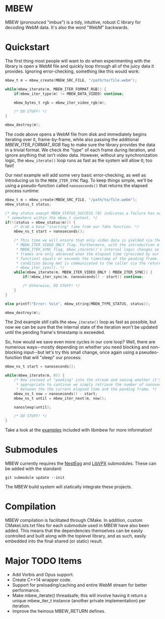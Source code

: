 # MBEW

MBEW (pronounced "imbue") is a tidy, intuitive, robust C library for decoding
WebM data. It's also the word "WebM" backwards.

# Quickstart

The first thing most people will want to do when experimenting with the library
is open a WebM file and quickly loop through all of the juicy data it provides.
Ignoring error-checking, something like this would work:

```c
mbew_t m = mbew_create(MBEW_SRC_FILE, "/path/to/file.webm");

while(mbew_iterate(m, MBEW_ITER_FORMAT_RGB)) {
    if(mbew_iter_type(m) != MBEW_DATA_VIDEO) continue;

    mbew_bytes_t rgb = mbew_iter_video_rgb(m);

    /* DO STUFF! */
}

mbew_destroy(m);
```

The code above opens a WebM file from disk and immediately begins iterating over
it, frame-by-frame, while also passing the additional *MBEW_ITER_FORMAT_RGB*
flag to make sure the library provides the data in a trivial format. We check
the "type" of each frame during iteration, and ignore anything that isn't video
data. However, without any synchronization logic, the `mbew_iterate()` loop runs
as fast as the system will allow it; too fast!

Our next example will add some very basic error-checking, as well as introducing
us to the `MBEW_ITER_SYNC` flag. To keep things simple, we'll be using a
pseudo-function called `nanoseconds()` that returns the elapsed process runtime:

```c
mbew_t m = mbew_create(MBEW_SRC_FILE, "/path/to/file.webm");
mbew_status_t status;

/* Any status execpt MBEW_STATUS_SUCCESS (0) indicates a failure has occurred
 * somewhere within the mbew_t context. */
if(!(status = mbew_status(m))) {
    /* Grab a base "starting" time from our fake function. */
    mbew_ns_t start = nanoseconds();

    /* This time we will ensure that only video data is yielded via the
     * MBEW_ITER_VIDEO_ONLY flag. Furthermore, with the introduction of the
     * MBEW_ITER_SYNC flag, mbew_iterate()'s internal logic changes so that new
     * frames are only advanced when the elapsed time (provided by our fake
     * function) equals or exceeds the timestamp of the pending frame. This
     * condition being met is communicated to the caller via the return value of
     * mbew_iter_sync(). */
    while(mbew_iterate(m, MBEW_ITER_VIDEO_ONLY | MBEW_ITER_SYNC)) {
        if(!mbew_iter_sync(m, nanoseconds() - start)) continue;

        /* Otherwise, DO STUFF! */
    }
}

else printf("Error: %s\n", mbew_string(MBEW_TYPE_STATUS, status));

mbew_destroy(m);
```

The 2nd example *still* calls the `mbew_iterate()` loop as fast as possible, but
now we can be sure that the internal state of the iteration won't be updated
until the pending frame's timestamp is exceeded.

So, how would we save even more cycles in our core loop? Well, there are
numerous ways--mostly depending on whether you need blocking and non-blocking
input--but let's try this small change, once again using a pseudeo-function that
will "sleep" our process:

```c
mbew_ns_t start = nanoseconds();

while(mbew_iterate(m, 0)) {
    /* Now instead of "peeking" into the stream and seeing whether it's
     * appropriate to continue we simply retrieve the number of nanoseconds
     * between the the current elapsed time and the pending frame. */
    mbew_ns_t now = nanoseconds() - start;
    mbew_ns_t until = mbew_iter_next(m, now));

    nanosleep(until);

    /* DO STUFF! */
}
```

Take a look at the [examples](tree/master/examples/) included with libmbew for
more information!

# Submodules

MBEW currently requires the [NestEgg](https://github.com/kinetiknz/nestegg) and
[LibVPX](http://www.webmproject.org/code/) submodules. These can be added
with the standard:

    git submodule update --init

The MBEW build system will statically integrate these projects.

# Compilation

MBEW compilation is facilitated through CMake. In addition, custom
CMakeLists.txt files for each submodule used in MBEW have also been added. This
means that the dependencies themselves can be easily controlled and built along
with the toplevel library, and as such, easily embedded into the final shared
(or static) result.

# Major TODO Items

- Add Vorbis and Opus support.
- Create C++14 wrapper code.
- Support for preloading/caching and entire WebM stream for better performance.
- Make mbew_iterate() threadsafe; this will involve having it return a unique
  mbew_iter_t instance (another private implementation) per iteration.
- Improve the heinous MBEW_RETURN defines.

